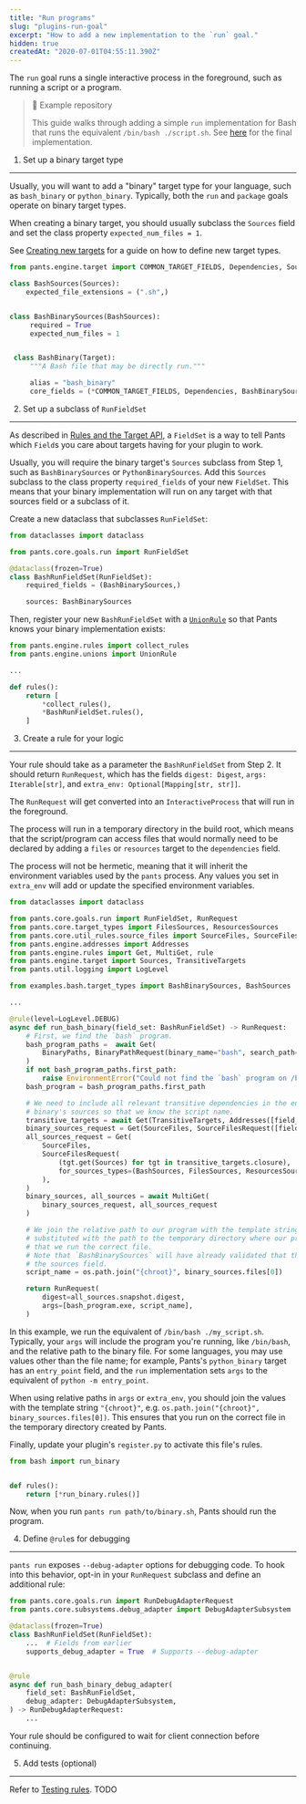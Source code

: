 ```yaml
---
title: "Run programs"
slug: "plugins-run-goal"
excerpt: "How to add a new implementation to the `run` goal."
hidden: true
createdAt: "2020-07-01T04:55:11.390Z"
---
```

The `run` goal runs a single interactive process in the foreground, such as running a script or a program.

> 📘 Example repository
> 
> This guide walks through adding a simple `run` implementation for Bash that runs the equivalent `/bin/bash ./script.sh`. See [here](https://github.com/pantsbuild/example-plugin/blob/main/pants-plugins/examples/bash/run_binary.py) for the final implementation.

1. Set up a binary target type
------------------------------

Usually, you will want to add a "binary" target type for your language, such as `bash_binary` or `python_binary`. Typically, both the `run` and `package` goals operate on binary target types.

When creating a binary target, you should usually subclass the `Sources` field and set the class property `expected_num_files = 1`.

See [Creating new targets](doc:target-api-new-targets) for a guide on how to define new target types. 

```python
from pants.engine.target import COMMON_TARGET_FIELDS, Dependencies, Sources, Target

class BashSources(Sources):
    expected_file_extensions = (".sh",)


class BashBinarySources(BashSources):
     required = True
     expected_num_files = 1


 class BashBinary(Target):
     """A Bash file that may be directly run."""

     alias = "bash_binary"
     core_fields = (*COMMON_TARGET_FIELDS, Dependencies, BashBinarySources)
```

2. Set up a subclass of `RunFieldSet`
-------------------------------------

As described in [Rules and the Target API](doc:rules-api-and-target-api), a `FieldSet` is a way to tell Pants which `Field`s you care about targets having for your plugin to work.

Usually, you will require the binary target's `Sources` subclass from Step 1, such as `BashBinarySources` or `PythonBinarySources`. Add this `Sources` subclass to the class property `required_fields` of your new `FieldSet`. This means that your binary implementation will run on any target with that sources field or a subclass of it.

Create a new dataclass that subclasses `RunFieldSet`:

```python
from dataclasses import dataclass

from pants.core.goals.run import RunFieldSet

@dataclass(frozen=True)
class BashRunFieldSet(RunFieldSet):
    required_fields = (BashBinarySources,)

    sources: BashBinarySources
```

Then, register your new `BashRunFieldSet` with a [`UnionRule`](doc:rules-api-unions) so that Pants knows your binary implementation exists:

```python
from pants.engine.rules import collect_rules
from pants.engine.unions import UnionRule

...

def rules():
    return [
      	*collect_rules(),
        *BashRunFieldSet.rules(),
    ]
```

3. Create a rule for your logic
-------------------------------

Your rule should take as a parameter the `BashRunFieldSet` from Step 2. It should return `RunRequest`, which has the fields `digest: Digest`, `args: Iterable[str]`, and `extra_env: Optional[Mapping[str, str]]`. 

The `RunRequest` will get converted into an `InteractiveProcess` that will run in the foreground.

The process will run in a temporary directory in the build root, which means that the script/program can access files that would normally need to be declared by adding a `files` or `resources` target to the `dependencies` field.

The process will not be hermetic, meaning that it will inherit the environment variables used by the `pants` process. Any values you set in `extra_env` will add or update the specified environment variables.

```python
from dataclasses import dataclass

from pants.core.goals.run import RunFieldSet, RunRequest
from pants.core.target_types import FilesSources, ResourcesSources
from pants.core.util_rules.source_files import SourceFiles, SourceFilesRequest
from pants.engine.addresses import Addresses
from pants.engine.rules import Get, MultiGet, rule
from pants.engine.target import Sources, TransitiveTargets
from pants.util.logging import LogLevel

from examples.bash.target_types import BashBinarySources, BashSources

...

@rule(level=LogLevel.DEBUG)
async def run_bash_binary(field_set: BashRunFieldSet) -> RunRequest:
    # First, we find the `bash` program.
    bash_program_paths =  await Get(
        BinaryPaths, BinaryPathRequest(binary_name="bash", search_path=("/bin", "/usr/bin")),
    )
    if not bash_program_paths.first_path:
        raise EnvironmentError("Could not find the `bash` program on /bin or /usr/bin.")
    bash_program = bash_program_paths.first_path

    # We need to include all relevant transitive dependencies in the environment. We also get the
    # binary's sources so that we know the script name.
    transitive_targets = await Get(TransitiveTargets, Addresses([field_set.address]))
    binary_sources_request = Get(SourceFiles, SourceFilesRequest([field_set.sources]))
    all_sources_request = Get(
        SourceFiles,
        SourceFilesRequest(
            (tgt.get(Sources) for tgt in transitive_targets.closure),
            for_sources_types=(BashSources, FilesSources, ResourcesSources),
        ),
    )
    binary_sources, all_sources = await MultiGet(
        binary_sources_request, all_sources_request
    )

    # We join the relative path to our program with the template string "{chroot}", which will get
    # substituted with the path to the temporary directory where our program runs. This ensures
    # that we run the correct file.
    # Note that `BashBinarySources` will have already validated that there is exactly one file in
    # the sources field.
    script_name = os.path.join("{chroot}", binary_sources.files[0])

    return RunRequest(
        digest=all_sources.snapshot.digest,
        args=[bash_program.exe, script_name],
    )
```

In this example, we run the equivalent of `/bin/bash ./my_script.sh`. Typically, your `args` will include the program you're running, like `/bin/bash`, and the relative path to the binary file. For some languages, you may use values other than the file name; for example, Pants's `python_binary` target has an `entry_point` field, and the `run` implementation sets `args` to the equivalent of `python -m entry_point`.

When using relative paths in `args` or `extra_env`, you should join the values with the template string `"{chroot}"`, e.g. `os.path.join("{chroot}", binary_sources.files[0])`. This ensures that you run on the correct file in the temporary directory created by Pants.

Finally, update your plugin's `register.py` to activate this file's rules.

```python pants-plugins/bash/register.py
from bash import run_binary


def rules():
    return [*run_binary.rules()]
```

Now, when you run `pants run path/to/binary.sh`, Pants should run the program.

4. Define `@rule`s for debugging
------------------------------------

`pants run` exposes `--debug-adapter` options for debugging code. To hook into this behavior, opt-in in your `RunRequest` subclass and define an additional rule:

```python
from pants.core.goals.run import RunDebugAdapterRequest
from pants.core.subsystems.debug_adapter import DebugAdapterSubsystem

@dataclass(frozen=True)
class BashRunFieldSet(RunFieldSet):
    ...  # Fields from earlier
    supports_debug_adapter = True  # Supports --debug-adapter


@rule
async def run_bash_binary_debug_adapter(
    field_set: BashRunFieldSet,
    debug_adapter: DebugAdapterSubsystem,
) -> RunDebugAdapterRequest:
    ...
```

Your rule should be configured to wait for client connection before continuing.

5. Add tests (optional)
-----------------------

Refer to [Testing rules](doc:rules-api-testing). TODO
